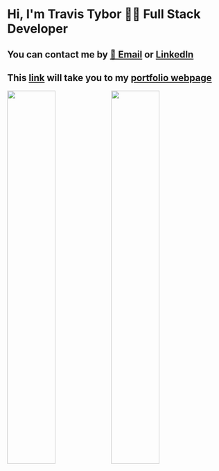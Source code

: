 
# Hi, I'm Travis Tybor  🧑‍💻 Full Stack Developer

## You can contact me by [📧 Email](mailto:travis.tybor.tt@gmail.com) or [LinkedIn](https://www.linkedin.com/in/travis-tybor-70160620b/)

## This [link](https://travis-tybor.netlify.app/) will take you to my [portfolio webpage](https://travis-tybor.netlify.app/)

<img align="left" width="47%" src="https://github-readme-stats.vercel.app/api?username=tygrski&theme=merko&show_icons=true" />

<img align="left" width="47%" src="https://github-readme-stats.vercel.app/api/top-langs/?username=tygrski&layout=compact" />


